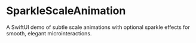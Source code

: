 # SparkleScaleAnimation
A SwiftUI demo of subtle scale animations with optional sparkle effects for smooth, elegant microinteractions.
